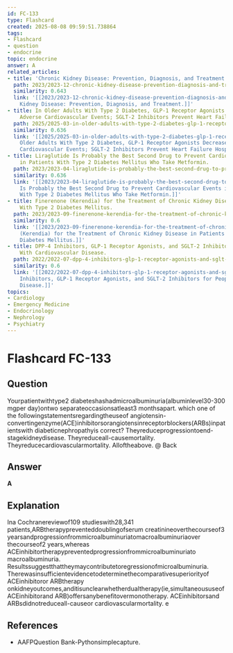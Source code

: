 ```yaml
---
id: FC-133
type: Flashcard
created: 2025-08-08 09:59:51.738864
tags:
- Flashcard
- question
- endocrine
topic: endocrine
answer: A
related_articles:
- title: 'Chronic Kidney Disease: Prevention, Diagnosis, and Treatment.'
  path: 2023/2023-12-chronic-kidney-disease-prevention-diagnosis-and-treatment.md
  similarity: 0.643
  link: '[[2023/2023-12-chronic-kidney-disease-prevention-diagnosis-and-treatment|Chronic
    Kidney Disease: Prevention, Diagnosis, and Treatment.]]'
- title: In Older Adults With Type 2 Diabetes, GLP-1 Receptor Agonists Decrease Major
    Adverse Cardiovascular Events; SGLT-2 Inhibitors Prevent Heart Failure Hospitalizations.
  path: 2025/2025-03-in-older-adults-with-type-2-diabetes-glp-1-receptor-agonists.md
  similarity: 0.636
  link: '[[2025/2025-03-in-older-adults-with-type-2-diabetes-glp-1-receptor-agonists|In
    Older Adults With Type 2 Diabetes, GLP-1 Receptor Agonists Decrease Major Adverse
    Cardiovascular Events; SGLT-2 Inhibitors Prevent Heart Failure Hospitalizations.]]'
- title: Liraglutide Is Probably the Best Second Drug to Prevent Cardiovascular Events
    in Patients With Type 2 Diabetes Mellitus Who Take Metformin.
  path: 2023/2023-04-liraglutide-is-probably-the-best-second-drug-to-prevent-card.md
  similarity: 0.636
  link: '[[2023/2023-04-liraglutide-is-probably-the-best-second-drug-to-prevent-card|Liraglutide
    Is Probably the Best Second Drug to Prevent Cardiovascular Events in Patients
    With Type 2 Diabetes Mellitus Who Take Metformin.]]'
- title: Finerenone (Kerendia) for the Treatment of Chronic Kidney Disease in Patients
    With Type 2 Diabetes Mellitus.
  path: 2023/2023-09-finerenone-kerendia-for-the-treatment-of-chronic-kidney-dise.md
  similarity: 0.6
  link: '[[2023/2023-09-finerenone-kerendia-for-the-treatment-of-chronic-kidney-dise|Finerenone
    (Kerendia) for the Treatment of Chronic Kidney Disease in Patients With Type 2
    Diabetes Mellitus.]]'
- title: DPP-4 Inhibitors, GLP-1 Receptor Agonists, and SGLT-2 Inhibitors for People
    With Cardiovascular Disease.
  path: 2022/2022-07-dpp-4-inhibitors-glp-1-receptor-agonists-and-sglt-2-inhibito.md
  similarity: 0.6
  link: '[[2022/2022-07-dpp-4-inhibitors-glp-1-receptor-agonists-and-sglt-2-inhibito|DPP-4
    Inhibitors, GLP-1 Receptor Agonists, and SGLT-2 Inhibitors for People With Cardiovascular
    Disease.]]'
topics:
- Cardiology
- Emergency Medicine
- Endocrinology
- Nephrology
- Psychiatry
---
```


# Flashcard FC-133

## Question

Yourpatientwithtype2 diabeteshashadmicroalbuminuria(albuminlevel30-300 mgper day)ontwo separateoccasionsatleast3 monthsapart. which one of the followingstatementsregardingtheuseof angiotensin-convertingenzyme(ACE)inhibitorsorangiotensinreceptorblockers(ARBs)inpatientswith diabeticnephropathyis correct? Theyreduceprogressiontoend-stagekidneydisease. Theyreduceall-causemortality. Theyreducecardiovascularmortality. Alloftheabove. @ Back

## Answer

**A**

## Explanation

Ina Cochranereviewof109 studieswith28,341 patients,ARBtherapypreventeddoublingofserum creatinineoverthecourseof3 yearsandprogressionfrommicroalbuminuriatomacroalbuminuriaover thecourseof2 years,whereas ACEinhibitortherapypreventedprogressionfrommicroalbuminuriato macroalbuminuria. Resultssuggestthattheymaycontributetoregressionofmicroalbuminuria. Therewasinsufficientevidencetodeterminethecomparativesuperiorityof ACEinhibitoror ARBtherapy onkidneyoutcomes,anditisunclearwhetherdualtherapy(ie,simultaneoususeof ACEinhibitorand ARB)offersanybenefitovermonotherapy. ACEinhibitorsand ARBsdidnotreduceall-causeor cardiovascularmortality. e

## References

- AAFPQuestion Bank-Pythonsimplecapture.

